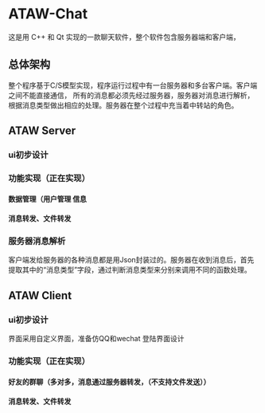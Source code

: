 # ATAW-Chat
这是用 C++ 和 Qt 实现的一款聊天软件，整个软件包含服务器端和客户端，
## 总体架构
整个程序基于C/S模型实现，程序运行过程中有一台服务器和多台客户端。客户端之间不能直接通信，
所有的消息都必须先经过服务器，服务器对消息进行解析，根据消息类型做出相应的处理。服务器在整个过程中充当着中转站的角色。
## ATAW Server
### ui初步设计
### 功能实现（正在实现）
#### 数据管理（用户管理 信息  
#### 消息转发、文件转发
### 服务器消息解析
客户端发给服务器的各种消息都是用Json封装过的。服务器在收到消息后，首先提取其中的“消息类型”字段，通过判断消息类型来分别来调用不同的函数处理。
## ATAW Client
### ui初步设计
界面采用自定义界面，准备仿QQ和wechat
登陆界面设计
### 功能实现（正在实现）
#### 好友的群聊（多对多，消息通过服务器转发，（不支持文件发送））  
#### 消息转发、文件转发
